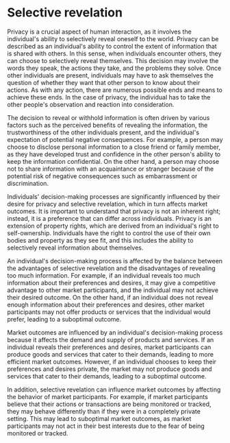 # Selective revelation

Privacy is a crucial aspect of human interaction, as it involves the individual's ability to selectively reveal oneself to the world. Privacy can be described as an individual's ability to control the extent of information that is shared with others. In this sense, when individuals encounter others, they can choose to selectively reveal themselves. This decision may involve the words they speak, the actions they take, and the problems they solve. Once other individuals are present, individuals may have to ask themselves the question of whether they want that other person to know about their actions. As with any action, there are numerous possible ends and means to achieve these ends. In the case of privacy, the individual has to take the other people's observation and reaction into consideration.

The decision to reveal or withhold information is often driven by various factors such as the perceived benefits of revealing the information, the trustworthiness of the other individuals present, and the individual's expectation of potential negative consequences. For example, a person may choose to disclose personal information to a close friend or family member, as they have developed trust and confidence in the other person's ability to keep the information confidential. On the other hand, a person may choose not to share information with an acquaintance or stranger because of the potential risk of negative consequences such as embarrassment or discrimination.

Individuals' decision-making processes are significantly influenced by their desire for privacy and selective revelation, which in turn affects market outcomes. It is important to understand that privacy is not an inherent right; instead, it is a preference that can differ across individuals. Privacy is an extension of property rights, which are derived from an individual's right to self-ownership. Individuals have the right to control the use of their own bodies and property as they see fit, and this includes the ability to selectively reveal information about themselves.

An individual's decision-making process is affected by the balance between the advantages of selective revelation and the disadvantages of revealing too much information. For example, if an individual reveals too much information about their preferences and desires, it may give a competitive advantage to other market participants, and the individual may not achieve their desired outcome. On the other hand, if an individual does not reveal enough information about their preferences and desires, other market participants may not offer products or services that the individual would prefer, leading to a suboptimal outcome.

Market outcomes are influenced by an individual's decision-making process because it affects the demand and supply of products and services. If an individual reveals their preferences and desires, market participants can produce goods and services that cater to their demands, leading to more efficient market outcomes. However, if an individual chooses to keep their preferences and desires private, the market may not produce goods and services that cater to their demands, leading to a suboptimal outcome.

In addition, selective revelation can influence market outcomes by affecting the behavior of market participants. For example, if market participants believe that their actions or transactions are being monitored or tracked, they may behave differently than if they were in a completely private setting. This may lead to suboptimal market outcomes, as market participants may not act in their best interests due to the fear of being monitored or tracked.
